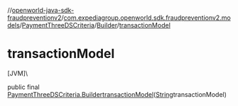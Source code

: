 //[openworld-java-sdk-fraudpreventionv2](../../../../index.md)/[com.expediagroup.openworld.sdk.fraudpreventionv2.models](../../index.md)/[PaymentThreeDSCriteria](../index.md)/[Builder](index.md)/[transactionModel](transaction-model.md)

# transactionModel

[JVM]\

public final [PaymentThreeDSCriteria.Builder](index.md)[transactionModel](transaction-model.md)([String](https://docs.oracle.com/javase/8/docs/api/java/lang/String.html)transactionModel)
